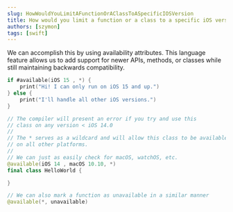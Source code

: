 ```yaml
---
slug: HowWouldYouLimitAFunctionOrAClassToASpecificIOSVersion
title: How would you limit a function or a class to a specific iOS version?
authors: [szymon]
tags: [swift]
---
```


We can accomplish this by using availability attributes. This language feature allows us to add support for newer APIs, methods, or classes while still maintaining backwards compatibility.

```swift
if #available(iOS 15 , *) {
    print("Hi! I can only run on iOS 15 and up.")
} else {
    print("I'll handle all other iOS versions.")
}

// The compiler will present an error if you try and use this
// class on any version < iOS 14.0
//
// The * serves as a wildcard and will allow this class to be available
// on all other platforms.
//
// We can just as easily check for macOS, watchOS, etc.
@available(iOS 14 , macOS 10.10, *)
final class HelloWorld {

}

// We can also mark a function as unavailable in a similar manner
@available(*, unavailable)

```
